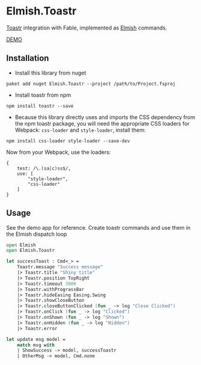 # Elmish.Toastr

[Toastr](https://github.com/CodeSeven/toastr) integration with Fable, implemented as [Elmish](https://github.com/fable-elmish/elmish) commands. 

[DEMO]()


## Installation
- Install this library from nuget
```
paket add nuget Elmish.Toastr --project /path/to/Project.fsproj
```
- Install toastr from npm
```
npm install toastr --save
```
- Because this library directly uses and imports the CSS dependency from the npm toastr package, you will need the appropriate CSS loaders for Webpack: `css-loader` and `style-loader`, install them:
```
npm install css-loader style-loader --save-dev
```
Now from your Webpack, use the loaders:
```
{
    test: /\.(sa|c)ss$/,
    use: [
        "style-loader",
        "css-loader"
    ]
}
```

## Usage
See the demo app for reference. Create toastr commands and use them in the Elmish dispatch loop

```fs
open Elmish
open Elmish.Toastr

let successToast : Cmd<_> = 
    Toastr.message "Success message"
    |> Toastr.title "Shiny title"
    |> Toastr.position TopRight
    |> Toastr.timeout 3000
    |> Toastr.withPrograssBar
    |> Toastr.hideEasing Easing.Swing
    |> Toastr.showCloseButton
    |> Toastr.closeButtonClicked (fun _ -> log "Close Clicked")
    |> Toastr.onClick (fun _ -> log "Clicked")
    |> Toastr.onShown (fun _ -> log "Shown")
    |> Toastr.onHidden (fun _ -> log "Hidden")
    |> Toastr.error

let update msg model = 
    match msg with
    | ShowSuccess -> model, successToastr
    | OtherMsg -> model, Cmd.none
```
